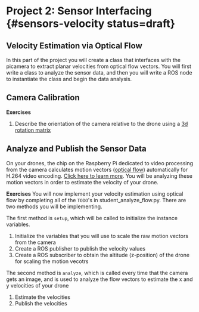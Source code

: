 # Project 2: Sensor Interfacing {#sensors-velocity status=draft}

## Velocity Estimation via Optical Flow
In this part of the project you will create a class that interfaces with the picamera to extract planar velocities from optical flow vectors. You will first write a class to analyze the sensor data, and then you will write a ROS node to instantiate the class and begin the data analysis.

## Camera Calibration
**Exercises**
  1. Describe the orientation of the camera relative to the drone using a [3d rotation matrix](https://en.wikipedia.org/wiki/Rotation_matrix)

## Analyze and Publish the Sensor Data
On your drones, the chip on the Raspberry Pi dedicated to video processing from the camera calculates motion vectors ([optical flow](https://en.wikipedia.org/wiki/Optical_flow)) automatically for H.264 video encoding. [Click here to learn more](https://www.raspberrypi.org/blog/vectors-from-coarse-motion-estimation/). You will be analyzing these motion vectors in order to estimate the velocity of your drone.

**Exercises**
You will now implement your velocity estimation using optical flow by completing all of the `TODO`'s in student_analyze_flow.py. There are two methods you will be implementing.

The first method is `setup`, which will be called to initialize the instance variables.
  1. Initialize the variables that you will use to scale the raw motion vectors from the camera
  2. Create a ROS publisher to publish the velocity values
  3. Create a ROS subscriber to obtain the altitude (z-position) of the drone for scaling the motion vecotrs

The second method is `analyze`, which is called every time that the camera gets an image, and is used to analyze the flow vectors to estimate the x and y velocities of your drone
  1. Estimate the velocities
  2. Publish the velocities


<!-- ## Create the ROS Node
In order for your utilize the methods you wrote on the camera data, an `AnalyzeFlow` object needs to be instantiated, and the `start_recording` method of the [PiCamera class](https://picamera.readthedocs.io/en/release-1.12/api_camera.html?highlight=start_recording) needs to be called with the `AnalyzeFlow` object as the `motion_output` parameter. This will redirect the camera output to your `AnalyzeFlow` object. Another arguement, `format`, must also be set to `h264` to extract the motion vectors from the formatting. In addition, the camera recording will also be used to extract position data, so the argument, `splitter_port` but be set equal to a port number, we'll use `1`. When you quit the script, the camera will need to `stop_recording` on that port. -->
